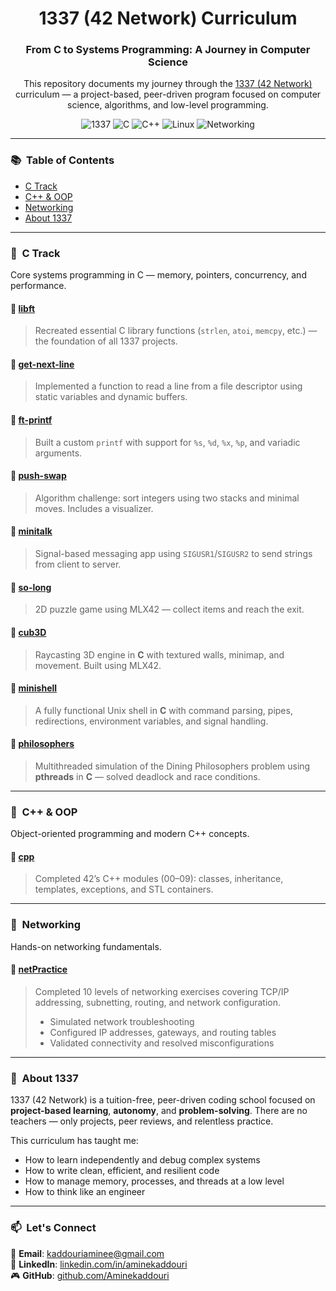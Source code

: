 <h1 align="center">1337 (42 Network) Curriculum</h1>
<h3 align="center">From C to Systems Programming: A Journey in Computer Science</h3>

<p align="center">
  This repository documents my journey through the <a href="https://1337.ma">1337 (42 Network)</a> curriculum — a project-based, peer-driven program focused on computer science, algorithms, and low-level programming.
</p>

<p align="center">
  <img src="https://img.shields.io/badge/1337-Student-blue?logo=42&logoColor=white" alt="1337" />
  <img src="https://img.shields.io/badge/C-00599C?style=for-the-badge&logo=c&logoColor=white" alt="C" />
  <img src="https://img.shields.io/badge/C++-00599C?style=for-the-badge&logo=cplusplus&logoColor=white" alt="C++" />
  <img src="https://img.shields.io/badge/Linux-FCC624?style=for-the-badge&logo=linux&logoColor=black" alt="Linux" />
  <img src="https://img.shields.io/badge/Networking-2496ED?style=for-the-badge&logo=docker&logoColor=white" alt="Networking" />
</p>

---

### 📚 &nbsp;Table of Contents

- [C Track](#c-track)
- [C++ & OOP](#cpp--oop)
- [Networking](#networking)
- [About 1337](#about-1337)

---

### 🧱 &nbsp;C Track

Core systems programming in C — memory, pointers, concurrency, and performance.

#### 🔹 [libft](./c/libft)
> Recreated essential C library functions (`strlen`, `atoi`, `memcpy`, etc.) — the foundation of all 1337 projects.

#### 🔹 [get-next-line](./c/get-next-line)
> Implemented a function to read a line from a file descriptor using static variables and dynamic buffers.

#### 🔹 [ft-printf](./c/ft-printf)
> Built a custom `printf` with support for `%s`, `%d`, `%x`, `%p`, and variadic arguments.

#### 🔹 [push-swap](./c/push-swap)
> Algorithm challenge: sort integers using two stacks and minimal moves. Includes a visualizer.

#### 🔹 [minitalk](./c/minitalk)
> Signal-based messaging app using `SIGUSR1`/`SIGUSR2` to send strings from client to server.

#### 🔹 [so-long](./c/so-long)
> 2D puzzle game using MLX42 — collect items and reach the exit.

#### 🔹 [cub3D](./c/cub3D)
> Raycasting 3D engine in **C** with textured walls, minimap, and movement. Built using MLX42.

#### 🔹 [minishell](./c/minishell)
> A fully functional Unix shell in **C** with command parsing, pipes, redirections, environment variables, and signal handling.

#### 🔹 [philosophers](./c/philosophers)
> Multithreaded simulation of the Dining Philosophers problem using **pthreads** in **C** — solved deadlock and race conditions.

---

### 🧱 &nbsp;C++ & OOP

Object-oriented programming and modern C++ concepts.

#### 🔹 [cpp](./cpp/cpp)
> Completed 42’s C++ modules (00–09): classes, inheritance, templates, exceptions, and STL containers.

---

### 🔗 &nbsp;Networking

Hands-on networking fundamentals.

#### 🔹 [netPractice](./networking/netPractice)
> Completed 10 levels of networking exercises covering TCP/IP addressing, subnetting, routing, and network configuration.
> - Simulated network troubleshooting
> - Configured IP addresses, gateways, and routing tables
> - Validated connectivity and resolved misconfigurations

---

### 🏁 &nbsp;About 1337

1337 (42 Network) is a tuition-free, peer-driven coding school focused on **project-based learning**, **autonomy**, and **problem-solving**. There are no teachers — only projects, peer reviews, and relentless practice.

This curriculum has taught me:
- How to learn independently and debug complex systems
- How to write clean, efficient, and resilient code
- How to manage memory, processes, and threads at a low level
- How to think like an engineer

---

### 📫 &nbsp;Let's Connect


📧 **Email**: [kaddouriaminee@gmail.com](mailto:kaddouriaminee@gmail.com)  
🔗 **LinkedIn**: [linkedin.com/in/aminekaddouri](https://www.linkedin.com/in/aminekaddouri/)  
🎮 **GitHub**: [github.com/Aminekaddouri](https://github.com/Aminekaddouri)